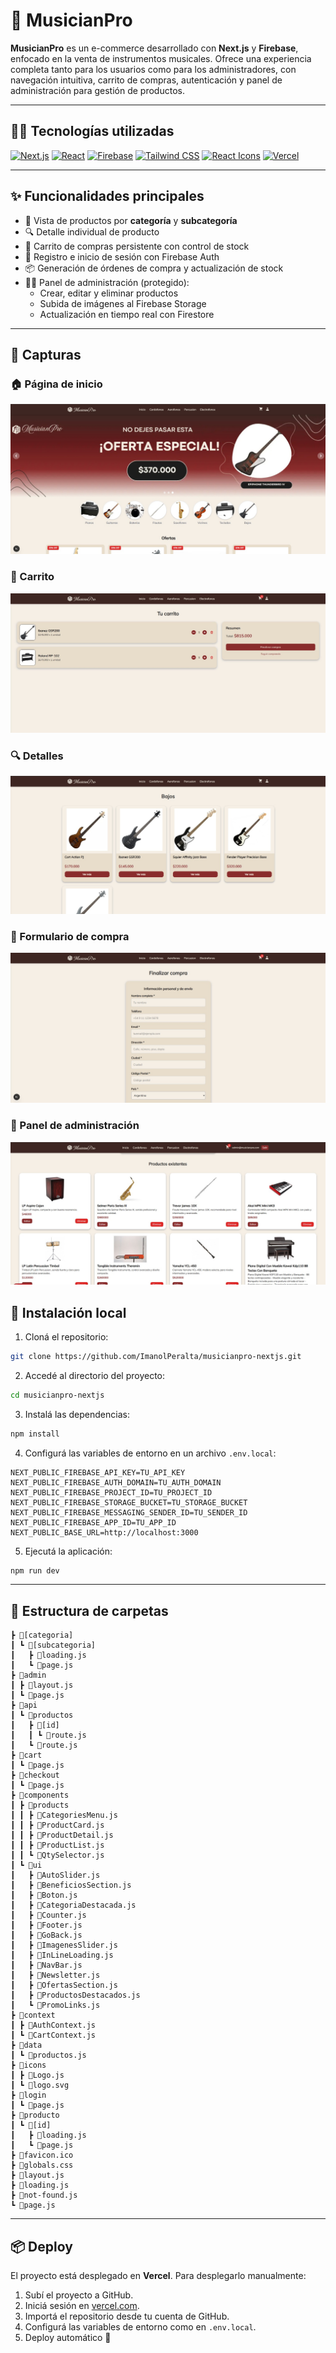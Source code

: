 # 🎸 MusicianPro

**MusicianPro** es un e-commerce desarrollado con **Next.js** y **Firebase**, enfocado en la venta de instrumentos musicales. Ofrece una experiencia completa tanto para los usuarios como para los administradores, con navegación intuitiva, carrito de compras, autenticación y panel de administración para gestión de productos.

---

## 🧑‍💻 Tecnologías utilizadas

[![Next.js](https://img.shields.io/badge/Next.js-000000?style=for-the-badge&logo=next.js&logoColor=white)](https://nextjs.org/)
[![React](https://img.shields.io/badge/React-20232A?style=for-the-badge&logo=react&logoColor=61DAFB)](https://reactjs.org/)
[![Firebase](https://img.shields.io/badge/Firebase-FFCA28?style=for-the-badge&logo=firebase&logoColor=black)](https://firebase.google.com/)
[![Tailwind CSS](https://img.shields.io/badge/Tailwind_CSS-06B6D4?style=for-the-badge&logo=tailwind-css&logoColor=white)](https://tailwindcss.com/)
[![React Icons](https://img.shields.io/badge/React_Icons-61DAFB?style=for-the-badge&logo=react&logoColor=white)](https://react-icons.github.io/react-icons/)
[![Vercel](https://img.shields.io/badge/Vercel-000000?style=for-the-badge&logo=vercel&logoColor=white)](https://vercel.com/)

---

## ✨ Funcionalidades principales

- 🎯 Vista de productos por **categoría** y **subcategoría**
- 🔍 Detalle individual de producto
- 🛒 Carrito de compras persistente con control de stock
- 🔐 Registro e inicio de sesión con Firebase Auth
- 📦 Generación de órdenes de compra y actualización de stock
- 🧑‍💼 Panel de administración (protegido):
  - Crear, editar y eliminar productos
  - Subida de imágenes al Firebase Storage
  - Actualización en tiempo real con Firestore

---

## 📸 Capturas

### 🏠 Página de inicio

![Página de inicio](./public/captura1.jpeg)

### 🛒 Carrito

![Carrito de compras](./public/captura3.jpeg)

### 🔍 Detalles

![Detalle del producto](./public/captura2.jpeg)

### 🧾 Formulario de compra

![Finalizar compra](./public/captura4.jpeg)

### 🔐 Panel de administración

![Panel de administración](./public/captura6.jpeg)

## 🚀 Instalación local

1. Cloná el repositorio:

```bash
git clone https://github.com/ImanolPeralta/musicianpro-nextjs.git
```

2. Accedé al directorio del proyecto:

```bash
cd musicianpro-nextjs
```

3. Instalá las dependencias:

```bash
npm install
```

4. Configurá las variables de entorno en un archivo `.env.local`:

```env
NEXT_PUBLIC_FIREBASE_API_KEY=TU_API_KEY
NEXT_PUBLIC_FIREBASE_AUTH_DOMAIN=TU_AUTH_DOMAIN
NEXT_PUBLIC_FIREBASE_PROJECT_ID=TU_PROJECT_ID
NEXT_PUBLIC_FIREBASE_STORAGE_BUCKET=TU_STORAGE_BUCKET
NEXT_PUBLIC_FIREBASE_MESSAGING_SENDER_ID=TU_SENDER_ID
NEXT_PUBLIC_FIREBASE_APP_ID=TU_APP_ID
NEXT_PUBLIC_BASE_URL=http://localhost:3000
```

5. Ejecutá la aplicación:

```bash
npm run dev
```

---

## 📁 Estructura de carpetas

```
┣ 📂[categoria]
┃ ┗ 📂[subcategoria]
┃   ┣ 📜loading.js
┃   ┗ 📜page.js
┣ 📂admin
┃ ┣ 📜layout.js
┃ ┗ 📜page.js
┣ 📂api
┃ ┗ 📂productos
┃   ┣ 📂[id]
┃   ┃ ┗ 📜route.js
┃   ┗ 📜route.js
┣ 📂cart
┃ ┗ 📜page.js
┣ 📂checkout
┃ ┗ 📜page.js
┣ 📂components
┃ ┣ 📂products
┃ ┃ ┣ 📜CategoriesMenu.js
┃ ┃ ┣ 📜ProductCard.js
┃ ┃ ┣ 📜ProductDetail.js
┃ ┃ ┣ 📜ProductList.js
┃ ┃ ┗ 📜QtySelector.js
┃ ┗ 📂ui
┃   ┣ 📜AutoSlider.js
┃   ┣ 📜BeneficiosSection.js
┃   ┣ 📜Boton.js
┃   ┣ 📜CategoriaDestacada.js
┃   ┣ 📜Counter.js
┃   ┣ 📜Footer.js
┃   ┣ 📜GoBack.js
┃   ┣ 📜ImagenesSlider.js
┃   ┣ 📜InLineLoading.js
┃   ┣ 📜NavBar.js
┃   ┣ 📜Newsletter.js
┃   ┣ 📜OfertasSection.js
┃   ┣ 📜ProductosDestacados.js
┃   ┗ 📜PromoLinks.js
┣ 📂context
┃ ┣ 📜AuthContext.js
┃ ┗ 📜CartContext.js
┣ 📂data
┃ ┗ 📜productos.js
┣ 📂icons
┃ ┣ 📜Logo.js
┃ ┗ 📜logo.svg
┣ 📂login
┃ ┗ 📜page.js
┣ 📂producto
┃ ┗ 📂[id]
┃   ┣ 📜loading.js
┃   ┗ 📜page.js
┣ 📜favicon.ico
┣ 📜globals.css
┣ 📜layout.js
┣ 📜loading.js
┣ 📜not-found.js
┗ 📜page.js

```

---

## 📦 Deploy

El proyecto está desplegado en **Vercel**. Para desplegarlo manualmente:

1. Subí el proyecto a GitHub.
2. Iniciá sesión en [vercel.com](https://vercel.com/).
3. Importá el repositorio desde tu cuenta de GitHub.
4. Configurá las variables de entorno como en `.env.local`.
5. Deploy automático 🚀